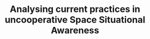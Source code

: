 ---
title: "Analysing current practices in uncooperative Space Situational Awareness"
excerpt: "Argument of Latitude at which TLEs are produced for each constellation based on TLE source.<br/><img src='/images/tle_arglat_hist_polar.png' width='700'>"
collection: research-areas
---